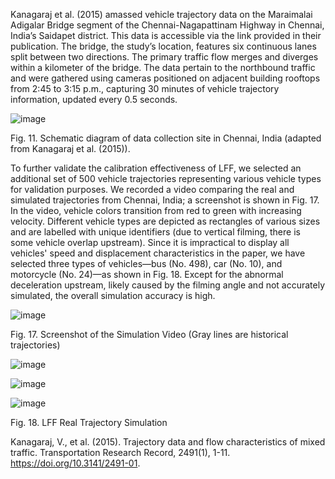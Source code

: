 Kanagaraj et al. (2015) amassed vehicle trajectory data on the Maraimalai Adigalar Bridge segment of the Chennai-Nagapattinam Highway in Chennai, India’s Saidapet district. This data is accessible via the link provided in their publication. The bridge, the study’s location, features six continuous lanes split between two directions. The primary traffic flow merges and diverges within a kilometer of the bridge. The data pertain to the northbound traffic and were gathered using cameras positioned on adjacent building rooftops from 2:45 to 3:15 p.m., capturing 30 minutes of vehicle trajectory information, updated every 0.5 seconds.
 
![image](https://github.com/user-attachments/assets/526a244b-68fb-4bad-898f-7177dd1e4355)

Fig. 11. Schematic diagram of data collection site in Chennai, India (adapted from Kanagaraj et al. (2015)).

To further validate the calibration effectiveness of LFF, we selected an additional set of 500 vehicle trajectories representing various vehicle types for validation purposes. We recorded a video comparing the real and simulated trajectories from Chennai, India; a screenshot is shown in Fig. 17. In the video, vehicle colors transition from red to green with increasing velocity. Different vehicle types are depicted as rectangles of various sizes and are labelled with unique identifiers (due to vertical filming, there is some vehicle overlap upstream). Since it is impractical to display all vehicles' speed and displacement characteristics in the paper, we have selected three types of vehicles—bus (No. 498), car (No. 10), and motorcycle (No. 24)—as shown in Fig. 18. Except for the abnormal deceleration upstream, likely caused by the filming angle and not accurately simulated, the overall simulation accuracy is high.

![image](https://github.com/user-attachments/assets/2bbb4720-225d-430c-9786-ddcb81b07bb0)

 
Fig. 17. Screenshot of the Simulation Video (Gray lines are historical trajectories)
 
 ![image](https://github.com/user-attachments/assets/d6cf6d1c-f9d1-440d-9a69-cbc93396fad7)

 ![image](https://github.com/user-attachments/assets/17cee0f5-8a96-45f7-b242-0996da96b5ff)

![image](https://github.com/user-attachments/assets/73e8987d-80b4-4898-bace-5cb7c4e2ed5a)

Fig. 18. LFF Real Trajectory Simulation

Kanagaraj, V., et al. (2015). Trajectory data and flow characteristics of mixed traffic. Transportation Research Record, 2491(1), 1-11. https://doi.org/10.3141/2491-01.
